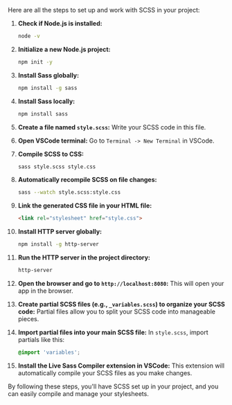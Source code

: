 Here are all the steps to set up and work with SCSS in your project:

1. **Check if Node.js is installed:**
   ```bash
   node -v
   ```

2. **Initialize a new Node.js project:**
   ```bash
   npm init -y
   ```

3. **Install Sass globally:**
   ```bash
   npm install -g sass
   ```

4. **Install Sass locally:**
   ```bash
   npm install sass
   ```

5. **Create a file named `style.scss`:**
   Write your SCSS code in this file.

6. **Open VSCode terminal:**
   Go to `Terminal -> New Terminal` in VSCode.

7. **Compile SCSS to CSS:**
   ```bash
   sass style.scss style.css
   ```

8. **Automatically recompile SCSS on file changes:**
   ```bash
   sass --watch style.scss:style.css
   ```

9. **Link the generated CSS file in your HTML file:**
   ```html
   <link rel="stylesheet" href="style.css">
   ```

10. **Install HTTP server globally:**
    ```bash
    npm install -g http-server
    ```

11. **Run the HTTP server in the project directory:**
    ```bash
    http-server
    ```

12. **Open the browser and go to `http://localhost:8080`:**
    This will open your app in the browser.

13. **Create partial SCSS files (e.g., `_variables.scss`) to organize your SCSS code:**
    Partial files allow you to split your SCSS code into manageable pieces.

14. **Import partial files into your main SCSS file:**
    In `style.scss`, import partials like this:
    ```scss
    @import 'variables';
    ```

15. **Install the **Live Sass Compiler** extension in VSCode:**
    This extension will automatically compile your SCSS files as you make changes.

By following these steps, you'll have SCSS set up in your project, and you can easily compile and manage your stylesheets.
